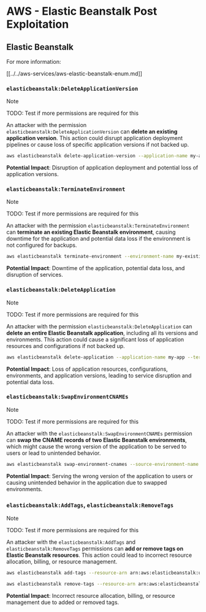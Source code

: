 # AWS - Elastic Beanstalk Post Exploitation

## Elastic Beanstalk

For more information:

[[../../aws-services/aws-elastic-beanstalk-enum.md]]

### `elasticbeanstalk:DeleteApplicationVersion`

> [!NOTE]
> TODO: Test if more permissions are required for this

An attacker with the permission `elasticbeanstalk:DeleteApplicationVersion` can **delete an existing application version**. This action could disrupt application deployment pipelines or cause loss of specific application versions if not backed up.

```bash
aws elasticbeanstalk delete-application-version --application-name my-app --version-label my-version
```

**Potential Impact**: Disruption of application deployment and potential loss of application versions.

### `elasticbeanstalk:TerminateEnvironment`

> [!NOTE]
> TODO: Test if more permissions are required for this

An attacker with the permission `elasticbeanstalk:TerminateEnvironment` can **terminate an existing Elastic Beanstalk environment**, causing downtime for the application and potential data loss if the environment is not configured for backups.

```bash
aws elasticbeanstalk terminate-environment --environment-name my-existing-env
```

**Potential Impact**: Downtime of the application, potential data loss, and disruption of services.

### `elasticbeanstalk:DeleteApplication`

> [!NOTE]
> TODO: Test if more permissions are required for this

An attacker with the permission `elasticbeanstalk:DeleteApplication` can **delete an entire Elastic Beanstalk application**, including all its versions and environments. This action could cause a significant loss of application resources and configurations if not backed up.

```bash
aws elasticbeanstalk delete-application --application-name my-app --terminate-env-by-force
```

**Potential Impact**: Loss of application resources, configurations, environments, and application versions, leading to service disruption and potential data loss.

### `elasticbeanstalk:SwapEnvironmentCNAMEs`

> [!NOTE]
> TODO: Test if more permissions are required for this

An attacker with the `elasticbeanstalk:SwapEnvironmentCNAMEs` permission can **swap the CNAME records of two Elastic Beanstalk environments**, which might cause the wrong version of the application to be served to users or lead to unintended behavior.

```bash
aws elasticbeanstalk swap-environment-cnames --source-environment-name my-env-1 --destination-environment-name my-env-2
```

**Potential Impact**: Serving the wrong version of the application to users or causing unintended behavior in the application due to swapped environments.

### `elasticbeanstalk:AddTags`, `elasticbeanstalk:RemoveTags`

> [!NOTE]
> TODO: Test if more permissions are required for this

An attacker with the `elasticbeanstalk:AddTags` and `elasticbeanstalk:RemoveTags` permissions can **add or remove tags on Elastic Beanstalk resources**. This action could lead to incorrect resource allocation, billing, or resource management.

```bash
aws elasticbeanstalk add-tags --resource-arn arn:aws:elasticbeanstalk:us-west-2:123456789012:environment/my-app/my-env --tags Key=MaliciousTag,Value=1

aws elasticbeanstalk remove-tags --resource-arn arn:aws:elasticbeanstalk:us-west-2:123456789012:environment/my-app/my-env --tag-keys MaliciousTag
```

**Potential Impact**: Incorrect resource allocation, billing, or resource management due to added or removed tags.

